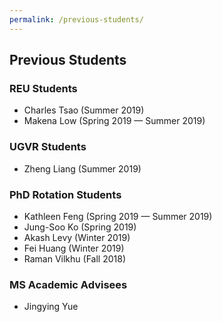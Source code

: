 ```yaml
---
permalink: /previous-students/
---
```


## Previous Students

### REU Students
- Charles Tsao (Summer 2019)
- Makena Low (Spring 2019 — Summer 2019)

### UGVR Students
- Zheng Liang (Summer 2019)

### PhD Rotation Students
- Kathleen Feng (Spring 2019 — Summer 2019)
- Jung-Soo Ko (Spring 2019)
- Akash Levy (Winter 2019)
- Fei Huang (Winter 2019)
- Raman Vilkhu (Fall 2018)

### MS Academic Advisees
- Jingying Yue
